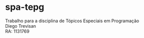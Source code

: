 # spa-tepg
Trabalho para a disciplina de Tópicos Especiais em Programação
<br>
Diego Trevisan
<br>
RA: 1131769
